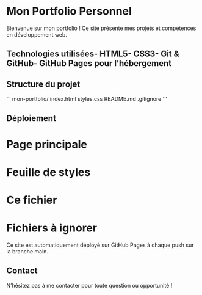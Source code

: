 # Mon Portfolio Personnel
 Bienvenue sur mon portfolio ! Ce site présente mes projets et compétences
 en développement web.
 ## Technologies utilisées- HTML5- CSS3- Git & GitHub- GitHub Pages pour l’hébergement
 ## Structure du projet
 ‘‘‘
 mon-portfolio/
 index.html
 styles.css
 README.md
 .gitignore
 ‘‘‘
 ## Déploiement
 # Page principale
 # Feuille de styles
 # Ce fichier
 # Fichiers à ignorer
 Ce site est automatiquement déployé sur GitHub Pages à chaque push
 sur la branche main.
 ## Contact
 N’hésitez pas à me contacter pour toute question ou opportunité !
